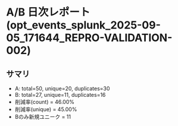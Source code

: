 # A/B 日次レポート (opt_events_splunk_2025-09-05_171644_REPRO-VALIDATION-002)

## サマリ
- A: total=50, unique=20, duplicates=30
- B: total=27, unique=11, duplicates=16
- 削減率(count) = 46.00%
- 削減率(unique) = 45.00%
- Bのみ新規ユニーク = 11